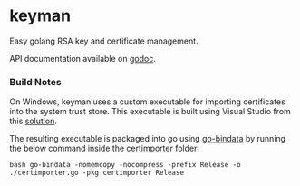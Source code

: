 keyman
======

Easy golang RSA key and certificate management.

API documentation available on [godoc](https://godoc.org/github.com/oxtoacart/keyman).

### Build Notes

On Windows, keyman uses a custom executable for importing certificates into the
system trust store.  This executable is built using Visual Studio from this
[solution](certimporter).

The resulting executable is packaged into go using
[go-bindata](https://github.com/jteeuwen/go-bindata) by running the below
command inside the [certimporter](certimporter) folder:

`bash
go-bindata -nomemcopy -nocompress -prefix Release -o ./certimporter.go -pkg certimporter Release
`
